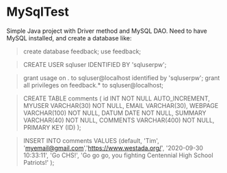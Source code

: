 # MySqlTest

Simple Java project with Driver method and MySQL DAO. Need to have MySQL installed, and create a database like:

> create database feedback;
> use feedback;

> CREATE USER sqluser IDENTIFIED BY 'sqluserpw';

> grant usage on *.* to sqluser@localhost identified by 'sqluserpw';
> grant all privileges on feedback.* to sqluser@localhost;

> CREATE TABLE comments (
        id INT NOT NULL AUTO_INCREMENT,
        MYUSER VARCHAR(30) NOT NULL,
        EMAIL VARCHAR(30),
        WEBPAGE VARCHAR(100) NOT NULL,
        DATUM DATE NOT NULL,
        SUMMARY VARCHAR(40) NOT NULL,
        COMMENTS VARCHAR(400) NOT NULL,
        PRIMARY KEY (ID)
    );

> INSERT INTO comments VALUES (default, 'Tim', 'myemail@gmail.com','https://www.westada.org/', '2020-09-30 10:33:11', 'Go CHS!', 'Go go go, you fighting Centennial High School Patriots!' );

